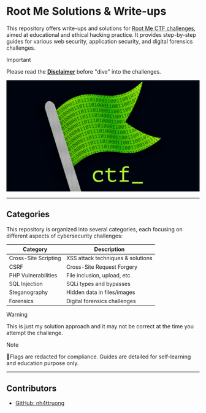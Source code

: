 # Root Me Solutions & Write-ups

This repository offers write-ups and solutions for [Root Me CTF challenges](https://nh4ttruong.github.io/emtoor), aimed at educational and ethical hacking practice. It provides step-by-step guides for various web security, application security, and digital forensics challenges.

> [!IMPORTANT]
> Please read the [**Disclaimer**](https://nh4ttruong.github.io/emtoor/disclaimer.html) before "dive" into the challenges.

![Flag](flag.jpg)

---

## Categories
This repository is organized into several categories, each focusing on different aspects of cybersecurity challenges:

| Category              | Description                       |
| --------------------- | --------------------------------- |
| Cross-Site Scripting  | XSS attack techniques & solutions |
| CSRF                  | Cross-Site Request Forgery        |
| PHP Vulnerabilities   | File inclusion, upload, etc.      |
| SQL Injection         | SQLi types and bypasses           |
| Steganography         | Hidden data in files/images       |
| Forensics             | Digital forensics challenges      |

> [!WARNING]
> This is just my solution approach and it may not be correct at the time you attempt the challenge.

> [!NOTE]
> 🚩Flags are redacted for compliance. Guides are detailed for self-learning and education purpose only.

---

## Contributors

- [GitHub: nh4ttruong](https://github.com/nh4ttruong)